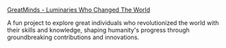 [GreatMinds - Luminaries Who Changed The World](https://grtminds.xyz/)

A fun project to explore great individuals who revolutionized the world with their skills and knowledge, shaping humanity's progress through groundbreaking contributions and innovations.
